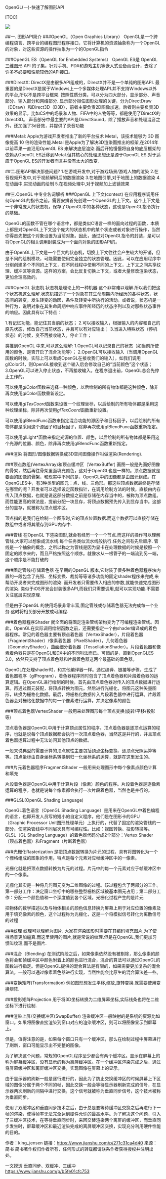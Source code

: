OpenGL(一)-快速了解图形API

[TOC]

![](https://upload-images.jianshu.io/upload_images/2500437-0c36abf51a1037da.jpg?imageMogr2/auto-orient/strip%7CimageView2/2/w/637)

##一. 图形API简介
###OpenGL（Open Graphics Library）
OpenGL是一个跨编程语言、跨平台的编程图形程序接口，它将计算机的资源抽象称为一个OpenGL的对象，对这些资源的操作抽象为一个的OpenGL指令

###OpenGL ES（OpenGL for Embedded Systems）
OpenGL ES是 OpenGL 三维图形 API 的子集，针对手机、PDA和游戏主机等嵌入式设备而设计，去除了许多不必要和性能较低的API接口。

###DirectX:
DirectX是由很多API组成的，DirectX并不是一个单纯的图形API. 最重要的是DirectX是属于Windows上一个多媒体处理API.并不支持Windows以外的平台,所以不是跨平台框架. 按照性质分类，可以分为四大部分，显示部分、声音部分、输入部分和网络部分.
显示部分担任图形处理的关键，分为DirectDraw（DDraw）和Direct3D（D3D），前者主要负责2D图像加速。后者则主要负责3D效果的显示，比如CS中的场景和人物、FIFA中的人物等等，都是使用了DirectX的Direct3D。
声音部分中最主要的API是DirectSound，除了播放声音和处理混音之外，还加强了3d音效，并提供了录音功能

###Metal:
Apple为游戏开发者推出了新的平台技术 Metal，该技术能够为 3D 图像提高 10 倍的渲染性能.Metal 是Apple为了解决3D渲染而推出的框架,在2014年以前苹果一直沿用OpenGL ES 来解决底层渲染.而后开始慢慢将自身的底层框架的依赖从OpenGL ES迁移到Metal.但其核心的处理思想还是源于OpenGL ES.对于适应于OpenGL ES的开发者而言并没有太大的改变.

##二.图形API解决那些问题?
1.在游戏开发中,对于游戏场景/游戏人物的渲染
2.在音视频开发中,对于视频解码后的数据渲染
3.在地图引擎,对于地图上的数据渲染
4.在动画中,实现动画的绘制
5.在视频处理中,对于视频加上滤镜效果

##三.OpenGL 中专业名词解析
###OpenGL 上下文(context)
在应用程序调用任何OpenGL的指令之前，需要安排首先创建一个OpenGL的上下文。这个上下文是一个非常庞大的状态机，保存了OpenGL中的各种状态，这也是OpenGL指令执行的基础。

OpenGL的函数不管在哪个语言中，都是类似C语言一样的面向过程的函数，本质上都是对OpenGL上下文这个庞大的状态机中的某个状态或者对象进行操作，当然你得首先把这个对象设置为当前对象。因此，通过对OpenGL指令的封装，是可以将OpenGL的相关调用封装成为一个面向对象的图形API的。

由于OpenGL上下文是一个巨大的状态机，切换上下文往往会产生较大的开销，但是不同的绘制模块，可能需要使用完全独立的状态管理。因此，可以在应用程序中分别创建多个不同的上下文，在不同线程中使用不同的上下文，上下文之间共享纹理、缓冲区等资源。这样的方案，会比反复切换上下文，或者大量修改渲染状态，更加合理高效的。

###OpenGL 状态机
状态机是理论上的一种机器.这个非常难以理解.所以我们把这个状态机这么理解.状态机描述了一个对象在其生命周期内所经历的各种状态，状态间的转变，发生转变的动因，条件及转变中所执行的活动。或者说，状态机是一种行为，说明对象在其生命周期中响应事件所经历的状态序列以及对那些状态事件的响应。因此具有以下特点：

1.有记忆功能，能记住其当前的状态；
2.可以接收输入，根据输入的内容和自己的原先状态，修改自己当前状态，并且可以有对应输出；
3.当进入特殊状态（停机状态）的时候，变不再接收输入，停止工作；

类推到OpenGL 中来,可以这么理解:
1.OpenGL可以记录自己的状态（如当前所使用的颜色、是否开启了混合功能等）；
2.OpenGL可以接收输入（当调用OpenGL函数的时候，实际上可以看成OpenGL在接收我们的输入），如我们调用glColor3f，则OpenGL接收到这个输入后会修改自己的“当前颜色”这个状态；
3.OpenGL可以进入停止状态，不再接收输入。在程序退出前，OpenGL总会先停止工作的。

可以使用*glColor*函数来选择一种颜色，以后绘制的所有物体都是这种颜色，除非再次使用*glColor*函数重新设定。

可以使用*glTexCoord*函数来设置一个纹理坐标，以后绘制的所有物体都是采用这种纹理坐标，除非再次使用*glTexCoord*函数重新设置。

可以使用glBlendFunc函数来指定混合功能的源因子和目标因子，以后绘制的所有物体都是采用这个源因子和目标因子，除非再次使用glBlendFunc函数重新指定。

可以使用glLight*函数来指定光源的位置、颜色，以后绘制的所有物体都是采用这个光源的位置、颜色，除非再次使用glBlendFunc函数重新指定。

###渲染
将图形/图像数据转换成3D空间图像操作叫做渲染(Rendering).

###顶点数组(VertexArray)和顶点缓冲区（VertexBuffer)
画图一般是先画好图像的骨架，然后再往骨架里面填充颜色，这对于OpenGL也是一样的。顶点数据就是要画的图像的骨架，和现实中不同的是，OpenGL中的图像都是由图元组成。在OpenGLES中，有3种类型的图元：点、线、三角形。那这些顶点数据最终是存储在哪里的呢？开发者可以选择设定函数指针，在调用绘制方法的时候，直接由内存传入顶点数据，也就是说这部分数据之前是存储在内存当中的，被称为顶点数组。而性能更高的做法是，提前分配一块显存，将顶点数据预先传入到显存当中。这部分的显存，就被称为顶点缓冲区。

顶点指的是我们在绘制一个图形时,它的顶点位置数据.而这个数据可以直接存储在数组中或者将其缓存到GPU内存中.

###管线
在OpenGL 下渲染图形,就会有经历一个一个节点.而这样的操作可以理解管线.大家可以想象成流水线.每个任务类似流水线般执行.任务之间有先后顺序. 管线是一个抽象的概念，之所以称之为管线是因为显卡在处理数据的时候是按照一个固定的顺序来的，而且严格按照这个顺序。就像水从一根管子的一端流到另一端，这个顺序是不能打破的

###固定管线/存储着色器
在早期的OpenGL 版本,它封装了很多种着色器程序块内置的一段包含了光照、坐标变换、裁剪等等诸多功能的固定shader程序来完成,来帮助开发者来完成图形的渲染. 而开发者只需要传入相应的参数,就能快速完成图形的渲染. 类似于iOS开发会封装很多API,而我们只需要调用,就可以实现功能.不需要关注底层实现原理.

但是由于OpenGL 的使用场景非常丰富,固定管线或存储着色器无法完成每一个业务.这时将相关部分开放成可编程.

###着色器程序Shader
就全面的将固定渲染管线架构变为了可编程渲染管线。因此，OpenGL在实际调用绘制函数之前，还需要指定一个由shader编译成的着色器程序。常见的着色器主要有顶点着色器（VertexShader），片段着色器（FragmentShader）/像素着色器（PixelShader），几何着色器（GeometryShader），曲面细分着色器（TessellationShader）。片段着色器和像素着色器只是在OpenGL和DX中的不同叫法而已。可惜的是，直到OpenGLES 3.0，依然只支持了顶点着色器和片段着色器这两个最基础的着色器。

OpenGL在处理shader时，和其他编译器一样。通过编译、链接等步骤，生成了着色器程序（glProgram），着色器程序同时包含了顶点着色器和片段着色器的运算逻辑。在OpenGL进行绘制的时候，首先由顶点着色器对传入的顶点数据进行运算。再通过图元装配，将顶点转换为图元。然后进行光栅化，将图元这种矢量图形，转换为栅格化数据。最后，将栅格化数据传入片段着色器中进行运算。片段着色器会对栅格化数据中的每一个像素进行运算，并决定像素的颜色

###顶点着色器VertexShader
一般用来处理图形每个顶点变换(旋转/平移/投影等)

顶点着色器是OpenGL中用于计算顶点属性的程序。顶点着色器是逐顶点运算的程序，也就是说每个顶点数据都会执行一次顶点着色器，当然这是并行的，并且顶点着色器运算过程中无法访问其他顶点的数据。

一般来说典型的需要计算的顶点属性主要包括顶点坐标变换、逐顶点光照运算等等。顶点坐标由自身坐标系转换到归一化坐标系的运算，就是在这里发生的。

###片元着色器程序FragmentShader
一般用来处理图形中每个像素点颜色计算和填充

片段着色器是OpenGL中用于计算片段（像素）颜色的程序。片段着色器是逐像素运算的程序，也就是说每个像素都会执行一次片段着色器，当然也是并行的。

###GLSL(OpenGL Shading Language)

OpenGL着色语言（OpenGL Shading Language）是用来在OpenGL中着色编程的语言，也即开发人员写的短小的自定义程序，他们是在图形卡的GPU （Graphic Processor Unit图形处理单元）上执行的，代替了固定的渲染管线的一部分，使渲染管线中不同层次具有可编程性。比如：视图转换、投影转换等。GLSL（GL Shading Language）的着色器代码分成2个部分：Vertex Shader（顶点着色器）和Fragment（片断着色器）

###光栅化Rasterization
是把顶点数据转换为片元的过程，具有将图转化为一个个栅格组成的图象的作用，特点是每个元素对应帧缓冲区中的一像素。

光栅化就是把顶点数据转换为片元的过程。片元中的每一个元素对应于帧缓冲区中的一个像素。

光栅化其实是一种将几何图元变为二维图像的过程。该过程包含了两部分的工作。第一部分工作：决定窗口坐标中的哪些整型栅格区域被基本图元占用；第二部分工作：分配一个颜色值和一个深度值到各个区域。光栅化过程产生的是片元

把物体的数学描述以及与物体相关的颜色信息转换为屏幕上用于对应位置的像素及用于填充像素的颜色，这个过程称为光栅化，这是一个将模拟信号转化为离散信号的过程

###纹理
纹理可以理解为图片. 大家在渲染图形时需要在其编码填充图片,为了使得场景更加逼真.而这里使用的图片,就是常说的纹理.但是在OpenGL,我们更加习惯叫纹理,而不是图片.

###混合（Blending)
在测试阶段之后，如果像素依然没有被剔除，那么像素的颜色将会和帧缓冲区中颜色附着上的颜色进行混合，混合的算法可以通过OpenGL的函数进行指定。但是OpenGL提供的混合算法是有限的，如果需要更加复杂的混合算法，一般可以通过像素着色器进行实现，当然性能会比原生的混合算法差一些。

###变换矩阵(Transformation)
例如图形想发生平移,缩放,旋转变换.就需要使用变换矩阵.

###投影矩阵Projection
用于将3D坐标转换为二维屏幕坐标,实际线条也将在二维坐标下进行绘制.

###渲染上屏/交换缓冲区(SwapBuffer)
渲染缓冲区一般映射的是系统的资源比如窗口。如果将图像直接渲染到窗口对应的渲染缓冲区，则可以将图像显示到屏幕上。

但是，值得注意的是，如果每个窗口只有一个缓冲区，那么在绘制过程中屏幕进行了刷新，窗口可能显示出不完整的图像。

为了解决这个问题，常规的OpenGL程序至少都会有两个缓冲区。显示在屏幕上的称为屏幕缓冲区，没有显示的称为离屏缓冲区。在一个缓冲区渲染完成之后，通过将屏幕缓冲区和离屏缓冲区交换，实现图像在屏幕上的显示。

由于显示器的刷新一般是逐行进行的，因此为了防止交换缓冲区的时候屏幕上下区域的图像分属于两个不同的帧，因此交换一般会等待显示器刷新完成的信号，在显示器两次刷新的间隔中进行交换，这个信号就被称为垂直同步信号，这个技术被称为垂直同步。

使用了双缓冲区和垂直同步技术之后，由于总是要等待缓冲区交换之后再进行下一帧的渲染，使得帧率无法完全达到硬件允许的最高水平。为了解决这个问题，引入了三缓冲区技术，在等待垂直同步时，来回交替渲染两个离屏的缓冲区，而垂直同步发生时，屏幕缓冲区和最近渲染完成的离屏缓冲区交换，实现充分利用硬件性能的目的。





作者：king_jensen
链接：https://www.jianshu.com/p/271c31ca4d40
来源：简书
简书著作权归作者所有，任何形式的转载都请联系作者获得授权并注明出处。

一文摸透 垂直同步、双缓冲、三缓冲
https://www.jianshu.com/p/b5fe01cfc753